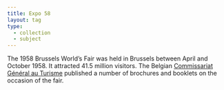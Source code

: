 ```yaml
---
title: Expo 58
layout: tag
type:
  - collection
  - subject
---
```

The 1958 Brussels World’s Fair was held in Brussels between April and October 1958. It attracted 41.5 million visitors. The Belgian <a class="text cat-link publisher" href="/publishers/Commissariat Général au Turisme/">Commissariat Général au Turisme</a> published a number of brochures and booklets on the occasion of the fair.

